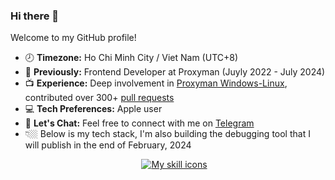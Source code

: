 ### Hi there 👋

Welcome to my GitHub profile!

- 🕗 **Timezone:** Ho Chi Minh City / Viet Nam (UTC+8)
- 📖 **Previously:** Frontend Developer at Proxyman (Juyly 2022 - July 2024)
- 📺 **Experience:** Deep involvement in [Proxyman Windows-Linux](https://github.com/ProxymanApp/proxyman-windows-linux), contributed over 300+ [pull requests](https://github.com/ProxymanApp/proxyman-windows-linux/issues?q=is%3Aopen+is%3Aissue+assignee%3Akics223w1+label%3A%22%E2%9C%85+Done%22)
- 💻 **Tech Preferences:** Apple user
- 💬 **Let's Chat:** Feel free to connect with me on [Telegram](https://t.me/caoviethuy123)
- 👇🏼 Below is my tech stack, I'm also building the debugging tool that I will publish in the end of February, 2024
<div style="display: flex; justify-content: center; margin-left: 20px;">
  <div>
    <a href="#">
      <img alt="My skill icons"
           src="https://skillicons.dev/icons?i=js,ts,c,cpp,py,kotlin,html,css,nodejs,electron,react,express,md,regex,bash,git,vim,vscode,mongodb" />
    </a>
  </div>
</div>
